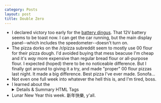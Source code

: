 ```yaml
---
category: Posts
layout: post
title: Double Zero
---
```

- I declared victory too early for the [battery
dingus](/posts/2025/01/19/detour). That 12V battery seems to be toast now. I can
get the car running, but the main display panel--which includes the
speedometer--doesn't turn on.
- The pizza dorks on the /r/pizza subreddit seem to mostly use 00 flour for
their pizza dough. I'd avoided buying that mess beacuse I'm cheap and it's *way*
more expensive than regular bread flour or all-purpose flour. I expected (hoped)
there to be no noticeable difference. But I finally got around to giving it a
try, and made "proper" 00 flour pizzas last night. It made a big difference.
Best pizza I've ever made. Sonofa...
- Not even one full week into whatever the hell this
is, and I'm tired, boss.
- I learned about the
  <details><summary>Details &amp; Summary HTML Tags</summary>No idea how long these've been a thing. But pretty cool.</details>
- Lunar New Year this week. 新年快樂, y'all.
